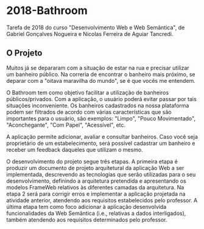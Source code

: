 # 2018-Bathroom
Tarefa de 2018 do curso "Desenvolvimento Web e Web Semântica", de Gabriel Gonçalves Nogueira e Nicolas Ferreira de Aguiar Tancredi.

## O Projeto
Muitos já se depararam com a situação de estar na rua e precisar utilizar um banheiro público. Na correria de encontrar o banheiro mais próximo, se deparar com a "oitava maravilha do mundo", se é que vocês me entendem.

O Bathroom tem como objetivo facilitar a utilização de banheiros públicos/privados. Com a aplicação, o usuário poderá evitar passar por tais situações inconveniente. Os banheiros cadastrados na nossa plataforma podem ser filtrados de acordo com várias características que são importantes para o usuário, são exemplos: "Limpo", "Pouco Movimentado", "Aconchegante", "Com Papel", "Acessível", etc.

A aplicação permite adicionar, avaliar e consultar banheiros. Caso você seja proprietário de um estabelecimento, será possível cadastrar um banheiro e receber um feedback daqueles que utilizam o mesmo.

O desenvolvimento do projeto segue três etapas. A primeira etapa é produzir um documento de projeto arquitetural da aplicação Web a ser implementada, descrevendo as tecnologias que serão utilizadas para o seu desenvolvimento, definindo a arquitetura pretendida e apresentando os modelos FrameWeb relativos às diferentes camadas da arquitetura. Na etapa 2 será para corrigir erros e implementar a aplicação projetada na atividade anterior, atendendo aos requisitos estabelecidos pelo professor. A última etapa tem como foco adicionar à aplicação desenvolvida funcionalidades da Web Semântica (i.e., relativas a dados interligados), também atendendo aos requisitos determinados pelo professor.
